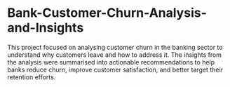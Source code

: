 # Bank-Customer-Churn-Analysis-and-Insights
This project focused on analysing customer churn in the banking sector to understand why customers leave and how to address it.  The insights from the analysis were summarised into actionable recommendations to help banks reduce churn, improve customer satisfaction, and better target their retention efforts. 
